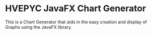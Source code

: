 # HVEPYC JavaFX Chart Generator
 This is a Chart Generator that aids in the easy creation and display of Graphs using the JavaFX library.
